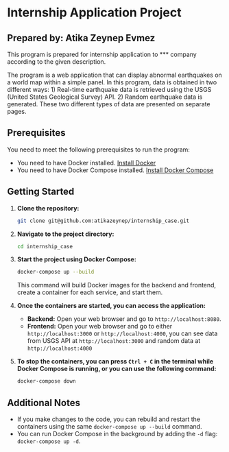 # Internship Application Project

## Prepared by: Atika Zeynep Evmez

This program is prepared for internship application to *** company according to the given description.

The program is a web application that can display abnormal earthquakes on a world map within a simple panel. In this program, data is obtained in two different ways: 1) Real-time earthquake data is retrieved using the USGS (United States Geological Survey) API. 2) Random earthquake data is generated. These two different types of data are presented on separate pages.

## Prerequisites

You need to meet the following prerequisites to run the program:
- You need to have Docker installed. [Install Docker](https://docs.docker.com/get-docker/)
- You need to have Docker Compose installed. [Install Docker Compose](https://docs.docker.com/compose/install/)

## Getting Started

1. **Clone the repository:**

    ```bash
    git clone git@github.com:atikazeynep/internship_case.git
    ```

2. **Navigate to the project directory:**

    ```bash
    cd internship_case
    ```

3. **Start the project using Docker Compose:**

    ```bash
    docker-compose up --build
    ```

    This command will build Docker images for the backend and frontend, create a container for each service, and start them.

4. **Once the containers are started, you can access the application:**

    - **Backend:** Open your web browser and go to `http://localhost:8080`.
    - **Frontend:** Open your web browser and go to either `http://localhost:3000` or `http://localhost:4000`, you can see data from USGS API at `http://localhost:3000` and random data at `http://localhost:4000`

5. **To stop the containers, you can press `Ctrl + C` in the terminal while Docker Compose is running, or you can use the following command:**

    ```bash
    docker-compose down
    ```

## Additional Notes

- If you make changes to the code, you can rebuild and restart the containers using the same `docker-compose up --build` command.
- You can run Docker Compose in the background by adding the `-d` flag: `docker-compose up -d`.
